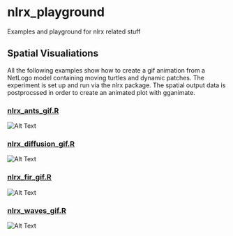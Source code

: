 # nlrx_playground
Examples and playground for nlrx related stuff

## Spatial Visualiations

All the following examples show how to create a gif animation from a NetLogo model containing moving turtles and dynamic patches. The experiment is set up and run via the nlrx package. The spatial output data is postprocssed in order to create an animated plot with gganimate.

### [nlrx_ants_gif.R](https://github.com/nldoc/nlrx_playground/blob/master/nlrx_ants_gif.R)

![Alt Text](https://github.com/nldoc/nlrx_playground/blob/master/nlrx_ants_gif.gif)


### [nlrx_diffusion_gif.R](https://github.com/nldoc/nlrx_playground/blob/master/nlrx_diffusion_gif.R)

![Alt Text](https://github.com/nldoc/nlrx_playground/blob/master/diffusion.gif)


### [nlrx_fir_gif.R](https://github.com/nldoc/nlrx_playground/blob/master/nlrx_fire_gif.R)

![Alt Text](https://github.com/nldoc/nlrx_playground/blob/master/fire.gif)

### [nlrx_waves_gif.R](https://github.com/nldoc/nlrx_playground/blob/master/nlrx_waves_gif.R)

![Alt Text](https://github.com/nldoc/nlrx_playground/blob/master/waves.gif)

